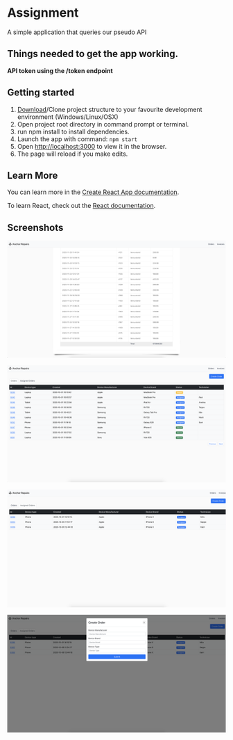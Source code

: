 # Assignment

A simple application that queries our pseudo API

## Things needed to get the app working.

**API token using the /token endpoint**


## Getting started
1. [Download](https://github.com/mnyamor/special-rotary-phone.git)/Clone project structure to your favourite development environment (Windows/Linux/OSX)
2. Open project root directory in command prompt or terminal.
3. run npm install to install dependencies.
4. Launch the app with command: `npm start`
5. Open [http://localhost:3000](http://localhost:3000) to view it in the browser.
6. The page will reload if you make edits.

## Learn More

You can learn more in the [Create React App documentation](https://facebook.github.io/create-react-app/docs/getting-started).

To learn React, check out the [React documentation](https://reactjs.org/).


## Screenshots

![screenshot-2](https://github.com/mnyamor/special-rotary-phone/blob/main/public/Screenshot%202021-05-21%20at%2023.21.18.png)

![screenshot-3](https://github.com/mnyamor/special-rotary-phone/blob/main/public/Screenshot%202021-05-21%20at%2023.23.04.png)

![screenshot-4](https://github.com/mnyamor/special-rotary-phone/blob/main/public/Screenshot%202021-05-21%20at%2023.23.53.png)

![screenshot-5](https://github.com/mnyamor/special-rotary-phone/blob/main/public/Screenshot%202021-05-21%20at%2023.24.29.png)
